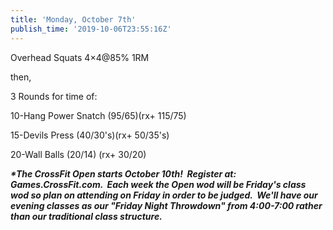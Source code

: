 ```yaml
---
title: 'Monday, October 7th'
publish_time: '2019-10-06T23:55:16Z'
---
```


Overhead Squats 4×4\@85% 1RM

then,

3 Rounds for time of:

10-Hang Power Snatch (95/65)(rx+ 115/75)

15-Devils Press (40/30's)(rx+ 50/35's)

20-Wall Balls (20/14) (rx+ 30/20)

***\*The CrossFit Open starts October 10th!  Register at:
Games.CrossFit.com.  Each week the Open wod will be Friday's class wod
so plan on attending on Friday in order to be judged.  We'll have our
evening classes as our "Friday Night Throwdown" from 4:00-7:00 rather
than our traditional class structure.***
